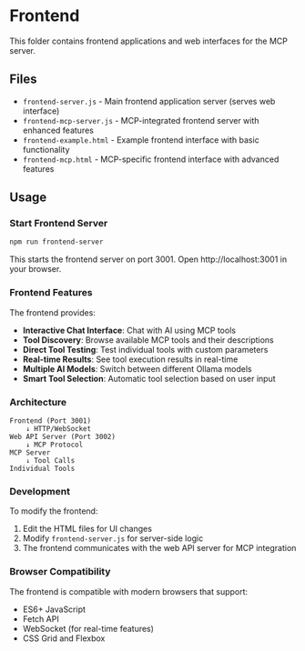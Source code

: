 # Frontend

This folder contains frontend applications and web interfaces for the MCP server.

## Files

- `frontend-server.js` - Main frontend application server (serves web interface)
- `frontend-mcp-server.js` - MCP-integrated frontend server with enhanced features
- `frontend-example.html` - Example frontend interface with basic functionality
- `frontend-mcp.html` - MCP-specific frontend interface with advanced features

## Usage

### Start Frontend Server
```bash
npm run frontend-server
```
This starts the frontend server on port 3001. Open http://localhost:3001 in your browser.

### Frontend Features

The frontend provides:
- **Interactive Chat Interface**: Chat with AI using MCP tools
- **Tool Discovery**: Browse available MCP tools and their descriptions
- **Direct Tool Testing**: Test individual tools with custom parameters
- **Real-time Results**: See tool execution results in real-time
- **Multiple AI Models**: Switch between different Ollama models
- **Smart Tool Selection**: Automatic tool selection based on user input

### Architecture

```
Frontend (Port 3001)
    ↓ HTTP/WebSocket
Web API Server (Port 3002)
    ↓ MCP Protocol
MCP Server
    ↓ Tool Calls
Individual Tools
```

### Development

To modify the frontend:
1. Edit the HTML files for UI changes
2. Modify `frontend-server.js` for server-side logic
3. The frontend communicates with the web API server for MCP integration

### Browser Compatibility

The frontend is compatible with modern browsers that support:
- ES6+ JavaScript
- Fetch API
- WebSocket (for real-time features)
- CSS Grid and Flexbox
